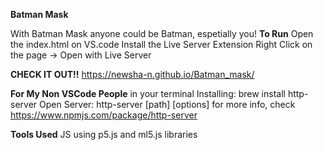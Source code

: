 **Batman Mask**

With Batman Mask anyone could be Batman, espetially you!
**To Run**
Open the index.html on VS.code
Install the Live Server Extension
Right Click on the page -> Open with Live Server

**CHECK IT OUT!!**
https://newsha-n.github.io/Batman_mask/

**For My Non VSCode People**
in your terminal
Installing:
brew install http-server
Open Server:
http-server [path] [options]
for more info, check https://www.npmjs.com/package/http-server

**Tools Used**
JS using p5.js and ml5.js libraries

